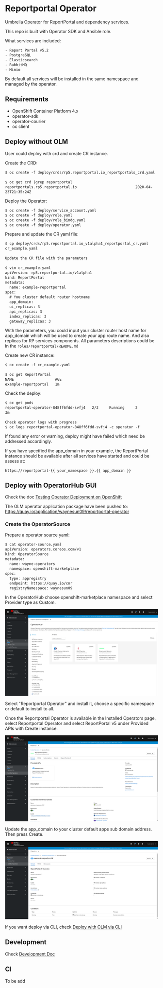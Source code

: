 # Reportportal Operator

Umbrella Operator for ReportPortal and dependency services.

This repo is built with Operator SDK and Ansible role.

What services are included:

    - Report Portal v5.2
    - PostgreSQL
    - Elasticsearch
    - RabbitMQ
    - Minio

By default all services will be installed in the same namespace and managed by the operator.

## Requirements

- OpenShift Container Platform 4.x
- operator-sdk
- operator-courier
- oc client

## Deploy without OLM

User could deploy with crd and create CR instance.

Create the CRD:

    $ oc create -f deploy/crds/rp5.reportportal.io_reportportals_crd.yaml

    $ oc get crd |grep reportportal
    reportportals.rp5.reportportal.io                           2020-04-23T21:35:24Z

Deploy the Operator:

    $ oc create -f deploy/service_account.yaml
    $ oc create -f deploy/role.yaml
    $ oc create -f deploy/role_bindg.yaml
    $ oc create -f deploy/operator.yaml

Prepare and update the CR yaml file:

    $ cp deploy/crds/rp5.reportportal.io_v1alpha1_reportportal_cr.yaml cr_example.yaml

    Update the CR file with the parameters

    $ vim cr_example.yaml
    apiVersion: rp5.reportportal.io/v1alpha1
    kind: ReportPortal
    metadata:
      name: example-reportportal
    spec:
      # You cluster default router hostname
      app_domain:
      ui_replicas: 3
      api_replicas: 3
      index_replicas: 3
      gateway_replicas: 3

With the parameters, you could input your cluster router host name for app_domain which will be used to create your app route name.
And also replicas for RP services components. All parameters descriptions could be in the `roles/reportportal/README.md`

Create new CR instance:

    $ oc create -f cr_example.yaml

    $ oc get ReportPortal
    NAME                   AGE
    example-reportportal   1m


Check the deploy:

    $ oc get pods
    reportportal-operator-848ff6fdd-svfj4   2/2     Running     2          3m

    Check operator logs with progress
    $ oc logs reportportal-operator-848ff6fdd-svfj4 -c operator -f

If found any error or warning, deploy might have failed which need be addressed accordingly.

If you have specified the app_domain in your example, the ReportPortal instance should be available after all services have started and could be assess at:

    https://reportportal-{{ your_namespace }}.{{ app_domain }}

## Deploy with OperatorHub GUI

Check the doc [Testing Operator Deployment on OpenShift](https://github.com/operator-framework/community-operators/blob/master/docs/testing-operators.md#testing-operator-deployment-on-openshift)

The OLM operator application package have been pushed to: https://quay.io/application/waynesun09/reportportal-operator

### Create the OperatorSource

Prepare a operator source yaml:

    $ cat operator-source.yaml
    apiVersion: operators.coreos.com/v1
    kind: OperatorSource
    metadata:
      name: wayne-operators
      namespace: openshift-marketplace
    spec:
      type: appregistry
      endpoint: https://quay.io/cnr
      registryNamespace: waynesun09

In the OperatorHub choose openshift-marketplace namespace and select Provider type as Custom.

![alt text](docs/operatorhub.png "OperatorHub")

Select "Reportportal Operator" and install it, choose a specific namespace or default to install to all.

Once the Reportportal Operator is available in the Installed Operators page, select Reportportal Operator and select ReportPortal v5 under Provided APIs with Create instance.

![alt text](docs/installed_operators.png "Installed Operators")

Update the app_domain to your cluster default apps sub domain address. Then press Create.

![alt text](docs/example_operators.png "Example Operator Operand")

If you want deploy via CLI, check [Deploy with OLM via CLI](docs/deploy_cli.md)

## Development

Check [Development Doc](docs/development.md)

## CI

To be add
